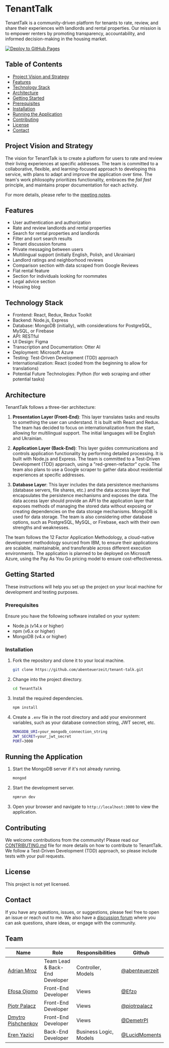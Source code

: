 # TenantTalk

TenantTalk is a community-driven platform for tenants to rate, review, and share their experiences with landlords and rental properties. Our mission is to empower renters by promoting transparency, accountability, and informed decision-making in the housing market.

[![Deploy to GitHub Pages](https://github.com/abenteuerzeit/tenant-talk/actions/workflows/deploy-to-gh-pages.yml/badge.svg)](https://github.com/abenteuerzeit/tenant-talk/actions/workflows/deploy-to-gh-pages.yml)

## Table of Contents

- [Project Vision and Strategy](#project-vision-and-strategy)
- [Features](#features)
- [Technology Stack](#technology-stack)
- [Architecture](#architecture)
- [Getting Started](#getting-started)
- [Prerequisites](#prerequisites)
- [Installation](#installation)
- [Running the Application](#running-the-application)
- [Contributing](#contributing)
- [License](#license)
- [Contact](#contact)

## Project Vision and Strategy

The vision for TenantTalk is to create a platform for users to rate and review their living experiences at specific addresses. The team is committed to a collaborative, flexible, and learning-focused approach to developing this service, with plans to adapt and improve the application over time. The team's work philosophy prioritizes functionality, embraces the *fail fast* principle, and maintains proper documentation for each activity. 

For more details, please refer to the [meeting notes](https://github.com/abenteuerzeit/tenant-talk/discussions/4).

## Features

- User authentication and authorization
- Rate and review landlords and rental properties
- Search for rental properties and landlords
- Filter and sort search results
- Tenant discussion forums
- Private messaging between users
- Multilingual support (initially English, Polish, and Ukrainian)
- Landlord ratings and neighborhood reviews
- Comparison section with data scraped from Google Reviews
- Flat rental feature
- Section for individuals looking for roommates
- Legal advice section
- Housing blog


## Technology Stack

- Frontend: React, Redux, Redux Toolkit
- Backend: Node.js, Express
- Database: MongoDB (initially), with considerations for PostgreSQL, MySQL, or Firebase
- API: RESTful
- UI Design: Figma
- Transcription and Documentation: Otter AI
- Deployment: Microsoft Azure
- Testing: Test-Driven Development (TDD) approach
- Internationalization: React (coded from the beginning to allow for translations)
- Potential Future Technologies: Python (for web scraping and other potential tasks)

## Architecture

TenantTalk follows a three-tier architecture:

1. **Presentation Layer (Front-End)**: This layer translates tasks and results to something the user can understand. It is built with React and Redux. The team has decided to focus on internationalization from the start, allowing for multilingual support. The initial languages will be English and Ukrainian.

2. **Application Layer (Back-End)**: This layer guides communications and controls application functionality by performing detailed processing. It is built with Node.js and Express. The team is committed to a Test-Driven Development (TDD) approach, using a "red-green-refactor" cycle. The team also plans to use a Google scraper to gather data about residential experiences at specific addresses.

3. **Database Layer**: This layer includes the data persistence mechanisms (database servers, file shares, etc.) and the data access layer that encapsulates the persistence mechanisms and exposes the data. The data access layer should provide an API to the application layer that exposes methods of managing the stored data without exposing or creating dependencies on the data storage mechanisms. MongoDB is used for data storage. The team is also considering other database options, such as PostgreSQL, MySQL, or Firebase, each with their own strengths and weaknesses.

The team follows the 12 Factor Application Methodology, a cloud-native development methodology sourced from IBM, to ensure their applications are scalable, maintainable, and transferable across different execution environments. The application is planned to be deployed on Microsoft Azure, using the Pay As You Go pricing model to ensure cost-effectiveness.

## Getting Started

These instructions will help you set up the project on your local machine for development and testing purposes.

### Prerequisites

Ensure you have the following software installed on your system:

- Node.js (v14.x or higher)
- npm (v6.x or higher)
- MongoDB (v4.x or higher)

### Installation

1. Fork the repository and clone it to your local machine.

    ```bash
    git clone https://github.com/abenteuerzeit/tenant-talk.git
    ```

2. Change into the project directory.

    ```bash
    cd TenantTalk
    ```

3. Install the required dependencies.

    ```bash
    npm install
    ```

4. Create a `.env` file in the root directory and add your environment variables, such as your database connection string, JWT secret, etc.

    ```bash
    MONGODB_URI=your_mongodb_connection_string
    JWT_SECRET=your_jwt_secret
    PORT=3000
    ```

## Running the Application

1. Start the MongoDB server if it's not already running.

    ```bash
    mongod
    ```

2. Start the development server.

    ```bash
    npmrun dev
    ```

3. Open your browser and navigate to `http://localhost:3000` to view the application.

## Contributing

We welcome contributions from the community! Please read our [CONTRIBUTING.md](CONTRIBUTING.md) file for more details on how to contribute to TenantTalk. We follow a Test-Driven Development (TDD) approach, so please include tests with your pull requests.

## License

This project is not yet licensed.

## Contact

If you have any questions, issues, or suggestions, please feel free to open an issue or reach out to me. We also have a [discussion forum](https://github.com/abenteuerzeit/tenant-talk/discussions) where you can ask questions, share ideas, or engage with the community.

## Team

| Name | Role | Responsibilities | Github |
| --- | --- | --- | --- |
| [Adrian Mroz](https://www.linkedin.com/in/abenteuerzeit/) | Team Lead & Back-End Developer | Controller, Models | [@abenteuerzeit](https://github.com/abenteuerzeit) |
| [Efosa Ojomo](https://www.linkedin.com/in/efosa-ojomo-4882a015a/) | Front-End Developer | Views | [@Efzo](https://github.com/Efzo) |
| [Piotr Palacz](https://www.linkedin.com/in/piotrpalacz/) | Front-End Developer | Views | [@piotrpalacz](https://github.com/piotrpalacz) |
| [Dmytro Pishchenkov](https://www.linkedin.com/in/dmytro-pishchenkov-543a52232/) | Front-End Developer | Views | [@DemetrPI](https://github.com/DemetrPI) |
| [Eren Yazici](https://www.linkedin.com/in/eren-yazici-555348228/) | Back-End Developer | Business Logic, Models | [@LucidMoments](https://github.com/LucidMoments) |

